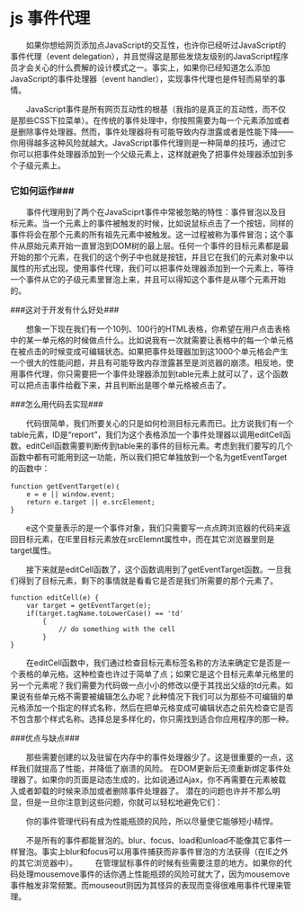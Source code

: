 # js 事件代理 #

&emsp;&emsp;如果你想给网页添加点JavaScript的交互性，也许你已经听过JavaScript的事件代理（event delegation），并且觉得这是那些发烧友级别的JavaScript程序员才会关心的什么费解的设计模式之一。事实上，如果你已经知道怎么添加JavaScript的事件处理器（event handler），实现事件代理也是件轻而易举的事情。

&emsp;&emsp;JavaScript事件是所有网页互动性的根基（我指的是真正的互动性，而不仅是那些CSS下拉菜单）。在传统的事件处理中，你按照需要为每一个元素添加或者是删除事件处理器。然而，事件处理器将有可能导致内存泄露或者是性能下降——你用得越多这种风险就越大。JavaScript事件代理则是一种简单的技巧，通过它你可以把事件处理器添加到一个父级元素上，这样就避免了把事件处理器添加到多个子级元素上。

### 它如何运作###

&emsp;&emsp;事件代理用到了两个在JavaSciprt事件中常被忽略的特性：事件冒泡以及目标元素。当一个元素上的事件被触发的时候，比如说鼠标点击了一个按钮，同样的事件将会在那个元素的所有祖先元素中被触发。这一过程被称为事件冒泡；这个事件从原始元素开始一直冒泡到DOM树的最上层。任何一个事件的目标元素都是最开始的那个元素，在我们的这个例子中也就是按钮，并且它在我们的元素对象中以属性的形式出现。使用事件代理，我们可以把事件处理器添加到一个元素上，等待一个事件从它的子级元素里冒泡上来，并且可以得知这个事件是从哪个元素开始的。

###这对于开发有什么好处###

&emsp;&emsp;想象一下现在我们有一个10列、100行的HTML表格，你希望在用户点击表格中的某一单元格的时候做点什么。比如说我有一次就需要让表格中的每一个单元格在被点击的时候变成可编辑状态。如果把事件处理器加到这1000个单元格会产生一个很大的性能问题，并且有可能导致内存泄露甚至是浏览器的崩溃。相反地，使用事件代理，你只需要把一个事件处理器添加到table元素上就可以了，这个函数可以把点击事件给截下来，并且判断出是哪个单元格被点击了。

###怎么用代码去实现###

&emsp;&emsp;代码很简单，我们所要关心的只是如何检测目标元素而已。比方说我们有一个table元素，ID是“report”，我们为这个表格添加一个事件处理器以调用editCell函数。editCell函数需要判断传到table来的事件的目标元素。考虑到我们要写的几个函数中都有可能用到这一功能，所以我们把它单独放到一个名为getEventTarget的函数中：

    function getEventTarget(e)｛
		e = e || window.event;
		return e.target || e.srcElement;
	}

&emsp;&emsp;e这个变量表示的是一个事件对象，我们只需要写一点点跨浏览器的代码来返回目标元素，在IE里目标元素放在srcElemnt属性中，而在其它浏览器里则是target属性。

&emsp;&emsp;接下来就是editCell函数了，这个函数调用到了getEventTarget函数。一旦我们得到了目标元素，剩下的事情就是看看它是否是我们所需要的那个元素了。

    function editCell(e) {
		var target = getEventTarget(e);
		if(target.tagName.toLowerCase() == 'td'
			{
				// do something with the cell
			}
	}

&emsp;&emsp;在editCell函数中，我们通过检查目标元素标签名称的方法来确定它是否是一个表格的单元格。这种检查也许过于简单了点；如果它是这个目标元素单元格里的另一个元素呢？我们需要为代码做一点小小的修改以便于其找出父级的td元素。如果说有些单元格不需要被编辑怎么办呢？此种情况下我们可以为那些不可编辑的单元格添加一个指定的样式名称，然后在把单元格变成可编辑状态之前先检查它是否不包含那个样式名称。选择总是多样化的，你只需找到适合你应用程序的那一种。

###优点与缺点###

&emsp;&emsp;那些需要创建的以及驻留在内存中的事件处理器少了。这是很重要的一点，这样我们就提高了性能，并降低了崩溃的风险。
在DOM更新后无须重新绑定事件处理器了。如果你的页面是动态生成的，比如说通过Ajax，你不再需要在元素被载入或者卸载的时候来添加或者删除事件处理器了。
潜在的问题也许并不那么明显，但是一旦你注意到这些问题，你就可以轻松地避免它们：

&emsp;&emsp;你的事件管理代码有成为性能瓶颈的风险，所以尽量使它能够短小精悍。

&emsp;&emsp;不是所有的事件都能冒泡的。blur、focus、load和unload不能像其它事件一样冒泡。事实上blur和focus可以用事件捕获而非事件冒泡的方法获得（在IE之外的其它浏览器中）。
&emsp;&emsp;在管理鼠标事件的时候有些需要注意的地方。如果你的代码处理mousemove事件的话你遇上性能瓶颈的风险可就大了，因为mousemove事件触发非常频繁。而mouseout则因为其怪异的表现而变得很难用事件代理来管理。
